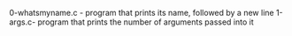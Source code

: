 0-whatsmyname.c - program that prints its name, followed by a new line
1-args.c- program that prints the number of arguments passed into it
